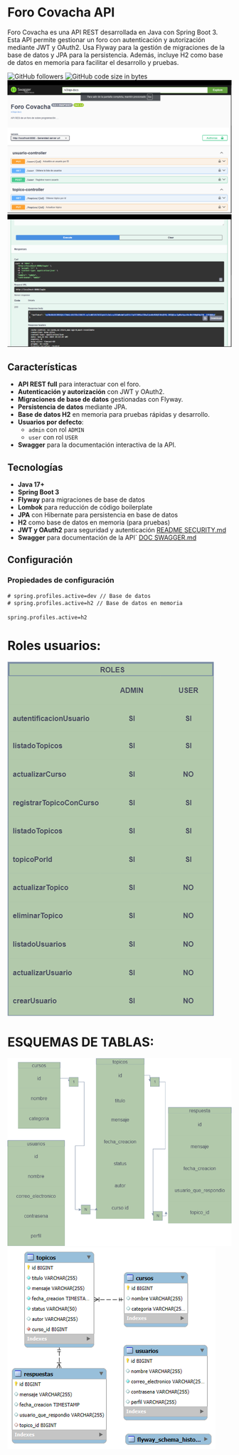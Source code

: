 # Foro Covacha API

Foro Covacha es una API REST desarrollada en Java con Spring Boot 3. Esta API permite gestionar un foro con autenticación y autorización mediante JWT y OAuth2. Usa Flyway para la gestión de migraciones de la base de datos y JPA para la persistencia. Además, incluye H2 como base de datos en memoria para facilitar el desarrollo y pruebas.

![GitHub followers](https://img.shields.io/github/followers/heaa84)
![GitHub code size in bytes](https://img.shields.io/github/languages/code-size/heaa84/foro-covacha)
![Captura de pantalla inicio.png](src/main/resources/img/Captura%20de%20pantalla%20Swagger.png)
![Captura de pantalla token JWT.png](src%2Fmain%2Fresources%2Fimg%2FCaptura%20de%20pantalla%20token%20JWT.png)


## Características

- **API REST full** para interactuar con el foro.
- **Autenticación y autorización** con JWT y OAuth2.
- **Migraciones de base de datos** gestionadas con Flyway.
- **Persistencia de datos** mediante JPA.
- **Base de datos H2** en memoria para pruebas rápidas y desarrollo.
- **Usuarios por defecto**:
    - `admin` con rol `ADMIN`
    - `user` con rol `USER`
- **Swagger** para la documentación interactiva de la API.

## Tecnologías

- **Java 17+**
- **Spring Boot 3**
- **Flyway** para migraciones de base de datos
- **Lombok** para reducción de código boilerplate
- **JPA** con Hibernate para persistencia en base de datos
- **H2** como base de datos en memoria (para pruebas)
- **JWT y OAuth2** para seguridad y autenticación [README SECURITY.md](README%20SECURITY.md)
- **Swagger** para documentación de la API´ [DOC SWAGGER.md](DOC%20SWAGGER.md)

## Configuración

### Propiedades de configuración

```properties
# spring.profiles.active=dev // Base de datos
# spring.profiles.active=h2 // Base de datos en memoria

spring.profiles.active=h2
```
# Roles usuarios: 
![Roles Usuarios.png](src%2Fmain%2Fresources%2Fimg%2FRoles%20Usuarios.png)

# ESQUEMAS DE TABLAS:
![tablas.png](src%2Fmain%2Fresources%2Fimg%2Ftablas.png)
![vista_tablas_qsl.png](src%2Fmain%2Fresources%2Fimg%2Fvista_tablas_qsl.png)